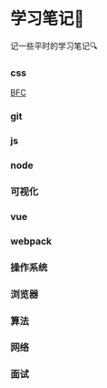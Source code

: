 # 学习笔记📓
记一些平时的学习笔记🔍

### css
  [BFC](https://github.com/zhouhanging/notesMap/blob/main/css/BFC.md)  


### git


### js


### node
### 可视化
###  vue
### webpack
###  操作系统
###  浏览器
###  算法
###  网络
###  面试
